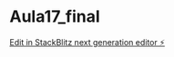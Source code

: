 # Aula17_final

[Edit in StackBlitz next generation editor ⚡️](https://stackblitz.com/~/github.com/Onjospiat/Aula17_final)